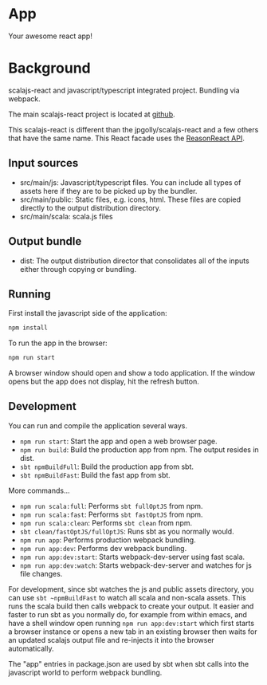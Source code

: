 # App
Your awesome react app!

# Background
scalajs-react and javascript/typescript integrated project. Bundling via webpack.

The main scalajs-react project is located at [github](https://github.com/aappddeevv/scalajs-react).

This scalajs-react is different than the jpgolly/scalajs-react and a few others that have the same name. This React facade uses the [ReasonReact API](https://reasonml.github.io/reason-react).

## Input sources

* src/main/js: Javascript/typescript files. You can include all types of assets
  here if they are to be picked up by the bundler.
* src/main/public: Static files, e.g. icons, html. These files are copied
  directly to the output distribution directory.
* src/main/scala: scala.js files

## Output bundle

* dist: The output distribution director that consolidates all of the inputs
  either through copying or bundling.

## Running
First install the javascript side of the application: 

```sh
npm install
```

To run the app in the browser:

```sh
npm run start
```
A browser window should open and show a todo application. If the window opens but the 
app does not display, hit the refresh button.


## Development

You can run and compile the application several ways.

* `npm run start`: Start the app and open a web browser page.
* `npm run build`: Build the production app from npm. The output resides in dist.
* `sbt npmBuildFull`: Build the production app from sbt.
* `sbt npmBuildFast`: Build the fast app from sbt.

More commands...
* `npm run scala:full`: Performs `sbt fullOptJS` from npm.
* `npm run scala:fast`: Performs `sbt fastOptJS` from npm.
* `npm run scala:clean`: Performs `sbt clean` from npm.
* `sbt clean/fastOptJS/fullOptJS`: Runs sbt as you normally would.
* `npm run app`: Performs production webpack bundling.
* `npm run app:dev`: Performs dev webpack bundling.
* `npm run app:dev:start`: Starts webpack-dev-server using fast scala.
* `npm run app:dev:watch`: Starts webpack-dev-server and watches for js file changes. 

For development, since sbt watches the js and public assets directory, you can
use `sbt ~npmBuildFast` to watch all scala and non-scala assets. This runs the
scala build then calls webpack to create your output. It easier and faster
to run sbt as you normally do, for example from within emacs, and have a shell
window open running `npm run app:dev:start` which first starts a browser instance
or opens a new tab in an existing browser then waits for an updated scalajs
output file and re-injects it into the browser automatically.

The "app" entries in package.json are used by sbt when sbt calls into the
javascript world to perform webpack bundling.

